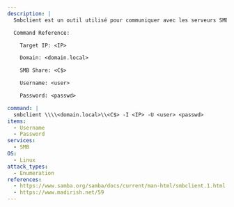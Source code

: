 ```yaml
---
description: |
  Smbclient est un outil utilisé pour communiquer avec les serveurs SMB. La commande suivante permet de se connecter à un partage SMB `<C$>` en utilisant des informations d'identification valides.

  Command Reference:

  	Target IP: <IP>

  	Domain: <domain.local>

  	SMB Share: <C$>

  	Username: <user>

  	Password: <passwd>

command: |
  smbclient \\\\<domain.local>\\<C$> -I <IP> -U <user> <passwd>
items:
  - Username
  - Password
services:
  - SMB
OS:
  - Linux
attack_types:
  - Enumeration
references:
  - https://www.samba.org/samba/docs/current/man-html/smbclient.1.html
  - https://www.madirish.net/59
---
```

